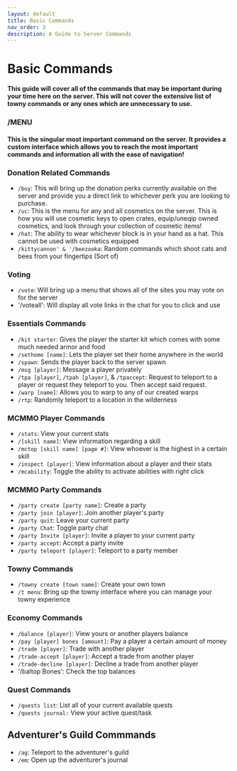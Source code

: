 ```yaml
---
layout: default
title: Basic Commands
nav_order: 3
description: A Guide to Server Commands
---
```


# **Basic Commands**

**This guide will cover all of the commands that may be important during your time here on the server. This will not cover the extensive list of towny commands or any ones which are unnecessary to use.**

### **/MENU**

#### **This is the singular most important command on the server. It provides a custom interface which allows you to reach the most important commands and information all with the ease of navigation!**

### **Donation Related Commands**

- `/buy`: This will bring up the donation perks currently available on the server and provide you a direct link to whichever perk you are looking to purchase.
- `/uc`: This is the menu for any and all cosmetics on the server. This is how you will use cosmetic keys to open crates, equip/uneqip owned cosmetics, and look through your collection of cosmetic items!
- `/hat`: The ability to wear whichever block is in your hand as a hat. This cannot be used with cosmetics equipped 
- `/kittycannon' & '/beezooka`: Random commands which shoot cats and bees from your fingertips (Sort of)

### **Voting**

- `/vote`: Will bring up a menu that shows all of the sites you may vote on for the server
- '/voteall': Will display all vote links in the chat for you to click and use

### **Essentials Commands**
- `/kit starter`: Gives the player the starter kit which comes with some much needed armor and food
- `/sethome [name]`: Lets the player set their home anywhere in the world
- `/spawn`: Sends the player back to the server spawn
- `/msg [player]`: Message a player privately
- `/tpa [player]`, `/tpah [player]`, & `/tpaccept`: Request to teleport to a player or request they teleport to you. Then accept said request.
- `/warp [name]`: Allows you to warp to any of our created warps
- `/rtp`: Randomly teleport to a location in the wilderness

### **MCMMO Player Commands**
- `/stats`: View your current stats
- `/[skill name]`: View information regarding a skill
- `/mctop [skill name] [page #]`: View whoever is the highest in a certain skill
- `/inspect [player]`: View information about a player and their stats
- `/mcability`: Toggle the ability to activate abilities with right click

### **MCMMO Party Commands**
- `/party create [party name]`: Create a party
- `/party join [player]`: Join another player's party
- `/party quit`: Leave your current party
- `/party Chat`: Toggle party chat
- `/party Invite [player]`: Invite a player to your current party
- `/party accept`: Accept a party invite
- `/party teleport [player]`: Teleport to a party member

### **Towny Commands**
- `/towny create [town name]`: Create your own town
- `/t menu`: Bring up the towny interface where you can manage your towny experience

### **Economy Commands**
- `/balance [player]`: View yours or another players balance
- `/pay [player] bones [amount]`: Pay a player a certain amount of money
- `/trade [player]`: Trade with another player
- `/trade-accept [player]`: Accept a trade from another player
- `/trade-decline [player]`: Decline a trade from another player
- '/baltop Bones': Check the top balances

### **Quest Commands**
- `/quests list`: List all of your current available quests
- `/quests journal:` View your active quest/task

## **Adventurer's Guild Commmands**
- `/ag`: Teleport to the adventurer's guild
- `/em`: Open up the adventurer's journal


